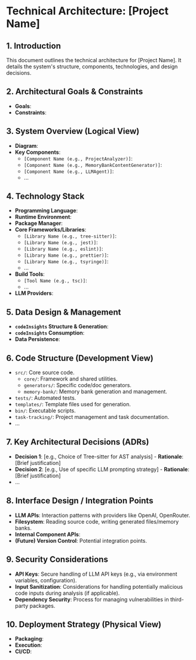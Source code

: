 # Technical Architecture: [Project Name]

<!-- LLM: Populate using ProjectContext, focusing on techStack, structure, dependencies, and codeInsights for component details and architectural patterns. -->

## 1. Introduction

<!-- LLM: Briefly explain the purpose of this document and how the architecture supports the project goals (link to Project Overview). Reference ProjectContext.codeInsights[filePath].summary or overall project goals if available. Reference AltexSoft SAD Overview, Atlassian SDD Intro. -->

This document outlines the technical architecture for [Project Name]. It details the system's structure, components, technologies, and design decisions.

## 2. Architectural Goals & Constraints

<!-- LLM: Describe key non-functional requirements (performance, scalability, security, maintainability) and limitations (budget, tech choices, compliance). Use ProjectContext.codeInsights[filePath].nonFunctionalRequirements or infer from project type/goals. Reference AltexSoft SAD Goals/Constraints, Atlassian SDD Assumptions/Dependencies. -->

- **Goals**: <!-- LLM: List goals like Scalability, Maintainability, Extensibility, LLM Agnosticism. Source from ProjectContext.codeInsights or infer. -->
- **Constraints**: <!-- LLM: List constraints like Technology choices (ProjectContext.techStack), Performance targets, Security requirements. Source from ProjectContext.codeInsights or infer. -->

## 3. System Overview (Logical View)

<!-- LLM: Provide a high-level diagram (e.g., Mermaid) or description of the main components and their interactions. Use data from ProjectContext.structure.componentStructure and ProjectContext.codeInsights[filePath].components. Reference AltexSoft SAD High-Level Arch, Atlassian SDD System Arch. -->

- **Diagram**: <!-- LLM: Optional: Suggest including a diagram (e.g., Mermaid describing component interactions based on ProjectContext.structure.componentStructure and ProjectContext.codeInsights) or describe the core flow. -->
- **Key Components**:
  <!-- LLM: List major components identified in ProjectContext.structure.componentStructure and detailed in ProjectContext.codeInsights[filePath].components. For each, provide a brief description of its responsibility. Reference Atlassian SDD Component Design. -->
  - `[Component Name (e.g., ProjectAnalyzer)]`: <!-- LLM: Extract component name and responsibility from ProjectContext.structure.componentStructure keys and ProjectContext.codeInsights[filePath].summary/description. -->
  - `[Component Name (e.g., MemoryBankContentGenerator)]`: <!-- LLM: Extract component name and responsibility from ProjectContext.structure.componentStructure keys and ProjectContext.codeInsights[filePath].summary/description. -->
  - `[Component Name (e.g., LLMAgent)]`: <!-- LLM: Extract component name and responsibility from ProjectContext.structure.componentStructure keys and ProjectContext.codeInsights[filePath].summary/description. -->
  - ...

## 4. Technology Stack

<!-- LLM: List the primary technologies used, drawing from ProjectContext.techStack (languages, frameworks, buildTools, packageManager) and ProjectContext.dependencies (dependencies, devDependencies). Reference AltexSoft SAD Tech Stack. -->

- **Programming Language**: <!-- LLM: Specify language from ProjectContext.techStack.languages (e.g., TypeScript). Mention version if known. -->
- **Runtime Environment**: <!-- LLM: Specify runtime from ProjectContext.techStack.frameworks or inferred (e.g., Node.js). Mention version range if known. -->
- **Package Manager**: <!-- LLM: Specify package manager from ProjectContext.techStack.packageManager (e.g., npm, yarn). -->
- **Core Frameworks/Libraries**:
  <!-- LLM: List key dependencies from ProjectContext.dependencies.dependencies and ProjectContext.dependencies.devDependencies. -->
  - `[Library Name (e.g., tree-sitter)]`: <!-- LLM: Extract library name from ProjectContext.dependencies keys and describe its purpose (e.g., tree-sitter for AST parsing, jest for testing). -->
  - `[Library Name (e.g., jest)]`: <!-- LLM: Extract library name from ProjectContext.dependencies keys and describe its purpose (e.g., tree-sitter for AST parsing, jest for testing). -->
  - `[Library Name (e.g., eslint)]`: <!-- LLM: Extract library name from ProjectContext.dependencies keys and describe its purpose (e.g., tree-sitter for AST parsing, jest for testing). -->
  - `[Library Name (e.g., prettier)]`: <!-- LLM: Extract library name from ProjectContext.dependencies keys and describe its purpose (e.g., tree-sitter for AST parsing, jest for testing). -->
  - `[Library Name (e.g., tsyringe)]`: <!-- LLM: Extract library name from ProjectContext.dependencies keys and describe its purpose (e.g., tree-sitter for AST parsing, jest for testing). -->
  - ...
- **Build Tools**:
  <!-- LLM: List build tools from ProjectContext.techStack.buildTools. -->
  - `[Tool Name (e.g., tsc)]`: <!-- LLM: Extract tool name from ProjectContext.techStack.buildTools and describe its purpose (e.g., tsc for TypeScript compilation). -->
  - ...
- **LLM Providers**: <!-- LLM: List integrated LLM providers mentioned in ProjectContext.dependencies or ProjectContext.codeInsights. -->

## 5. Data Design & Management

<!-- LLM: Describe how data flows through the system, focusing on key data structures identified in ProjectContext.codeInsights[filePath].dataStructures or interfaces. Reference AltexSoft SAD Detailed Design (Data), Atlassian SDD Data Design. -->

- **`codeInsights` Structure & Generation**: <!-- LLM: Explain the structure of key data objects (e.g., codeInsights - link to interface definition if found via ProjectContext.codeInsights) and how they are generated (e.g., by ProjectAnalyzer using AST analysis - check ProjectContext.codeInsights for details). -->
- **`codeInsights` Consumption**: <!-- LLM: Explain how modules consume key data structures (e.g., how MemoryBankContentGenerator uses codeInsights data, identified via ProjectContext.codeInsights[filePath].dependencies). -->
- **Data Persistence**: <!-- LLM: Describe if/how data (e.g., configuration from ProjectContext.structure.configFiles, memory banks) is stored, based on file analysis in ProjectContext.codeInsights. -->

## 6. Code Structure (Development View)

<!-- LLM: Describe the high-level directory structure using ProjectContext.structure (rootDir, sourceDir, testDir, componentStructure) and the purpose of key folders. Reference AltexSoft SAD (part of detailed design), Atlassian SDD (implied). -->

- `src/`: Core source code. <!-- LLM: Use ProjectContext.structure.sourceDir -->
  - `core/`: Framework and shared utilities. <!-- LLM: Identify key subdirectories from ProjectContext.structure.componentStructure or file paths in ProjectContext.codeInsights -->
  - `generators/`: Specific code/doc generators. <!-- LLM: Identify key subdirectories from ProjectContext.structure.componentStructure or file paths in ProjectContext.codeInsights -->
  - `memory-bank/`: Memory bank generation and management. <!-- LLM: Identify key subdirectories from ProjectContext.structure.componentStructure or file paths in ProjectContext.codeInsights -->
- `tests/`: Automated tests. <!-- LLM: Use ProjectContext.structure.testDir -->
- `templates/`: Template files used for generation. <!-- LLM: Identify key subdirectories from ProjectContext.structure.componentStructure or file paths in ProjectContext.codeInsights -->
- `bin/`: Executable scripts. <!-- LLM: Identify key subdirectories from ProjectContext.structure.componentStructure or file paths in ProjectContext.codeInsights -->
- `task-tracking/`: Project management and task documentation. <!-- LLM: Identify key subdirectories from ProjectContext.structure.componentStructure or file paths in ProjectContext.codeInsights -->
- ... <!-- LLM: List other important directories identified in ProjectContext.structure or ProjectContext.codeInsights -->

## 7. Key Architectural Decisions (ADRs)

<!-- LLM: List significant architectural choices made, potentially inferred from ProjectContext.codeInsights (e.g., library choices, patterns used). If ADR files exist (check ProjectContext.structure), link to them. Otherwise, summarize key decisions. Reference AltexSoft SAD Decisions, Atlassian SDD Arch Decisions. -->

- **Decision 1**: [e.g., Choice of Tree-sitter for AST analysis] - **Rationale**: [Brief justification]
- **Decision 2**: [e.g., Use of specific LLM prompting strategy] - **Rationale**: [Brief justification]
- ...

## 8. Interface Design / Integration Points

<!-- LLM: Describe interactions with external systems (e.g., LLM APIs identified in ProjectContext.codeInsights) or between internal components (using ProjectContext.structure.componentStructure and ProjectContext.codeInsights[filePath].dependencies). Reference AltexSoft SAD Detailed Design (APIs), Atlassian SDD Interface Design. -->

- **LLM APIs**: Interaction patterns with providers like OpenAI, OpenRouter. <!-- LLM: Identify specific providers/patterns from ProjectContext.codeInsights -->
- **Filesystem**: Reading source code, writing generated files/memory banks. <!-- LLM: Describe file I/O patterns identified in ProjectContext.codeInsights -->
- **Internal Component APIs**: <!-- LLM: Describe key interfaces between major internal modules identified in ProjectContext.codeInsights[filePath].interfaces or inferred from dependencies. -->
- **(Future) Version Control**: Potential integration points.

## 9. Security Considerations

<!-- LLM: Outline security aspects. Check ProjectContext.dependencies for known vulnerabilities. Look for security patterns (API key handling, input validation) in ProjectContext.codeInsights. Reference AltexSoft SAD Security, Atlassian SDD Interface Design (Security). -->

- **API Keys**: Secure handling of LLM API keys (e.g., via environment variables, configuration). <!-- LLM: Identify API key handling patterns from ProjectContext.codeInsights (e.g., usage of process.env). -->
- **Input Sanitization**: Considerations for handling potentially malicious code inputs during analysis (if applicable). <!-- LLM: Identify input handling patterns from ProjectContext.codeInsights -->
- **Dependency Security**: Process for managing vulnerabilities in third-party packages. <!-- LLM: Mention dependency vulnerability management process if known, or check ProjectContext.dependencies for audit tools. -->

## 10. Deployment Strategy (Physical View)

<!-- LLM: Describe how the application is packaged (check ProjectContext.dependencies for packaging tools) and deployed/run (check ProjectContext.structure.mainEntryPoints, package.json scripts via ProjectContext.codeInsights). Reference AltexSoft SAD Infrastructure/Deployment, Atlassian SDD (implied). -->

- **Packaging**: <!-- LLM: Infer packaging method (e.g., npm package) from ProjectContext.structure and ProjectContext.codeInsights (e.g., presence of package.json). -->
- **Execution**: <!-- LLM: Identify execution method (e.g., Node.js CLI) from ProjectContext.structure.mainEntryPoints or package.json scripts. -->
- **CI/CD**: <!-- LLM: Identify CI/CD setup (e.g., GitHub Actions workflows in .github/workflows) from ProjectContext.structure or ProjectContext.codeInsights. -->
